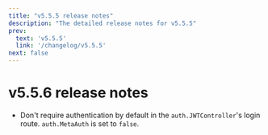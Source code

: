 ```yaml
---
title: "v5.5.5 release notes"
description: "The detailed release notes for v5.5.5"
prev:
  text: 'v5.5.5'
  link: '/changelog/v5.5.5'
next: false
---
```


# v5.5.6 release notes

- Don't require authentication by default in the `auth.JWTController`'s login route. `auth.MetaAuth` is set to `false`.